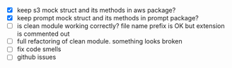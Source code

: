 - [x] keep s3 mock struct and its methods in aws package?
- [x] keep prompt mock struct and its methods in prompt package?
- [ ] is clean module working correctly? file name prefix is OK but extension is commented out
- [ ] full refactoring of clean module. something looks broken
- [ ] fix code smells
- [ ] github issues
